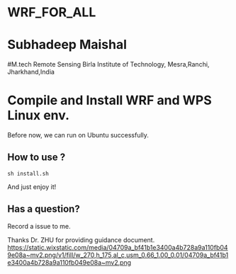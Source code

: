 # WRF_FOR_ALL
# Subhadeep Maishal
#M.tech Remote Sensing
Birla Institute of Technology, Mesra,Ranchi, Jharkhand,India
# Compile and Install WRF and WPS Linux env.

Before now, we can run on Ubuntu successfully.

## How to use ?

```
sh install.sh
```
And just enjoy it!


## Has a question?

Record a issue to me.

Thanks Dr. ZHU for providing guidance document.
https://static.wixstatic.com/media/04709a_bf41b1e3400a4b728a9a110fb049e08a~mv2.png/v1/fill/w_270,h_175,al_c,usm_0.66_1.00_0.01/04709a_bf41b1e3400a4b728a9a110fb049e08a~mv2.png
